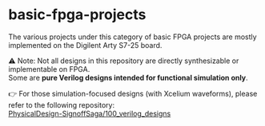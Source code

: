 # basic-fpga-projects

The various projects under this category of basic FPGA projects are mostly implemented on the Digilent Arty S7-25 board.

⚠️ Note: Not all designs in this repository are directly synthesizable or implementable on FPGA.  
Some are **pure Verilog designs intended for functional simulation only**.  

👉 For those simulation-focused designs (with Xcelium waveforms), please refer to the following repository:  
[PhysicalDesign-SignoffSaga/100_verilog_designs](https://github.com/TheVoltageVikingRam/PhysicalDesign-SignoffSaga/tree/main/100_verilog_designs)